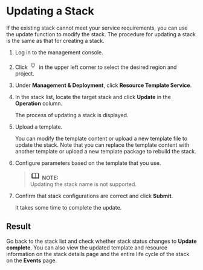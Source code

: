 # Updating a Stack<a name="EN-US_TOPIC_0076468630"></a>

If the existing stack cannot meet your service requirements, you can use the update function to modify the stack. The procedure for updating a stack is the same as that for creating a stack.

1.  Log in to the management console.
2.  Click  ![](figures/icon-region.png)  in the upper left corner to select the desired region and project.
3.  Under  **Management & Deployment**, click  **Resource Template Service**.
4.  In the stack list, locate the target stack and click  **Update**  in the  **Operation**  column.

    The process of updating a stack is displayed.

5.  Upload a template.

    You can modify the template content or upload a new template file to update the stack. Note that you can replace the template content with another template or upload a new template package to rebuild the stack.

6.  Configure parameters based on the template that you use.

    >![](public_sys-resources/icon-note.gif) **NOTE:**   
    >Updating the stack name is not supported.  

7.  Confirm that stack configurations are correct and click  **Submit**.

    It takes some time to complete the update.


## Result<a name="section946781914232"></a>

Go back to the stack list and check whether stack status changes to  **Update complete**. You can also view the updated template and resource information on the stack details page and the entire life cycle of the stack on the  **Events**  page.

